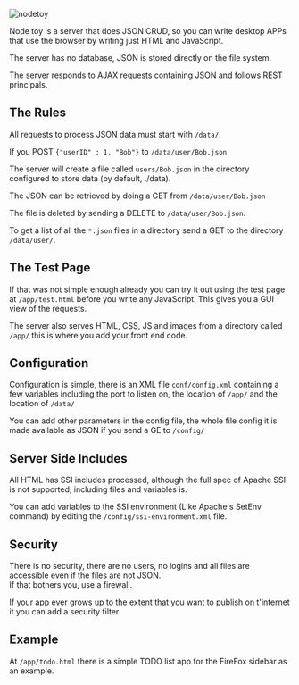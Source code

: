 ![nodetoy](http://code.abnoctus.com/nodetoy-128x128.png)

Node toy is a server that does JSON CRUD, so you can write desktop APPs that use the browser by writing just HTML and JavaScript.

The server has no database, JSON is stored directly on the file system.

The server responds to AJAX requests containing JSON and follows REST principals.

## The Rules

All requests to process JSON data must start with `/data/`.

If you POST `{"userID" : 1, "Bob"}`  to  `/data/user/Bob.json`

The server will create a file called `users/Bob.json` in the directory configured to store data (by default, ./data).

The JSON can be retrieved by doing a GET from `/data/user/Bob.json`

The file is deleted by sending a DELETE to `/data/user/Bob.json`.


To get a list of all the `*.json` files in a directory send a GET to the directory `/data/user/`.

## The Test Page
If that was not simple enough already you can try it out using the test page at  `/app/test.html` before you write any JavaScript.
This gives you a GUI view of the requests.

The server also serves HTML, CSS, JS and images from a directory called `/app/` this is where you add your front end code.

## Configuration
Configuration is simple, there is an XML file `conf/config.xml` containing a few variables including the port to listen on, 
the location of `/app/` and the location of `/data/`

You can add other parameters in the config file, the whole file config it is made available as JSON if you send a GE to `/config/`


## Server Side Includes
All HTML has SSI includes processed, although the full spec of Apache SSI is not supported, including files and variables is.

You can add variables to the SSI environment (Like Apache's SetEnv command) by editing the `/config/ssi-environment.xml` file.

## Security

There is no security, there are no users, no logins and all files are accessible even if the files are not JSON.  
If that bothers you, use a firewall.

If your app ever grows up to the extent that you want to publish on t'internet it you can add a security filter.


## Example
At `/app/todo.html` there is a simple TODO list app for the FireFox sidebar as an example. 
